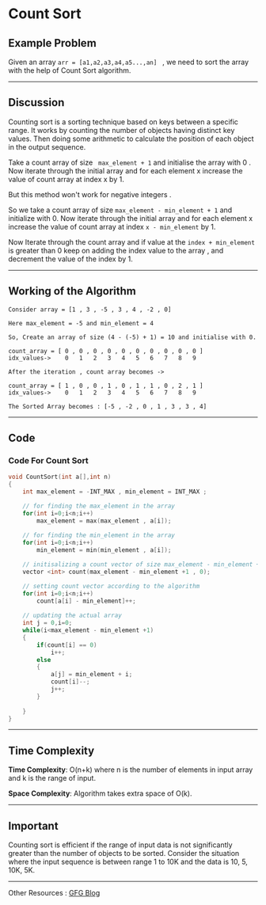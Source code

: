 # Count Sort

## Example Problem

Given an array `arr = [a1,a2,a3,a4,a5...,an] ` , we need to sort the array with the help of Count Sort algorithm.

<hr>

## Discussion

Counting sort is a sorting technique based on keys between a specific range. It works by counting the number of objects having distinct key values. Then doing some arithmetic to calculate the position of each object in the output sequence.

Take a count array of size ` max_element + 1` and initialise the array with 0 . Now iterate through the initial array and for each element x increase the value of count array at index x by 1.

But this method won't work for negative integers .

So we take a count array of size `max_element - min_element + 1` and initialize with 0. Now iterate through the initial array and for each element x increase the value of count array at index `x - min_element` by 1.

Now Iterate through the count array and if value at the `index + min_element` is greater than 0 keep on adding the index value to the array , and decrement the value of the index by 1.

<hr>

## Working of the Algorithm

```
Consider array = [1 , 3 , -5 , 3 , 4 , -2 , 0]

Here max_element = -5 and min_element = 4

So, Create an array of size (4 - (-5) + 1) = 10 and initialise with 0.

count_array = [ 0 , 0 , 0 , 0 , 0 , 0 , 0 , 0 , 0 , 0 ]
idx_values->    0   1   2   3   4   5   6   7   8   9

After the iteration , count array becomes ->

count_array = [ 1 , 0 , 0 , 1 , 0 , 1 , 1 , 0 , 2 , 1 ]
idx_values->    0   1   2   3   4   5   6   7   8   9

The Sorted Array becomes : [-5 , -2 , 0 , 1 , 3 , 3 , 4]
```

<hr>

## Code

### Code For Count Sort

```cpp
void CountSort(int a[],int n)
{
    int max_element = -INT_MAX , min_element = INT_MAX ;

    // for finding the max_element in the array
    for(int i=0;i<n;i++)
        max_element = max(max_element , a[i]);
    
    // for finding the min_element in the array
    for(int i=0;i<n;i++)
        min_element = min(min_element , a[i]);

    // initisalizing a count vector of size max_element - min_element + 1
    vector <int> count(max_element - min_element +1 , 0);

    // setting count vector according to the algorithm
    for(int i=0;i<n;i++)
        count[a[i] - min_element]++;
    
    // updating the actual array
    int j = 0,i=0;
    while(i<max_element - min_element +1)
    {
        if(count[i] == 0)
            i++;
        else
        {
            a[j] = min_element + i;
            count[i]--;
            j++;
        }
        
    }
}
```

<hr>

## Time Complexity

**Time Complexity**: O(n+k) where n is the number of elements in input array and k is the range of input. 

**Space Complexity**: Algorithm takes extra space of O(k).

<hr>

## Important
Counting sort is efficient if the range of input data is not significantly greater than the number of objects to be sorted. Consider the situation where the input sequence is between range 1 to 10K and the data is 10, 5, 10K, 5K. 

<hr>

Other Resources : [GFG Blog](https://www.geeksforgeeks.org/counting-sort/)